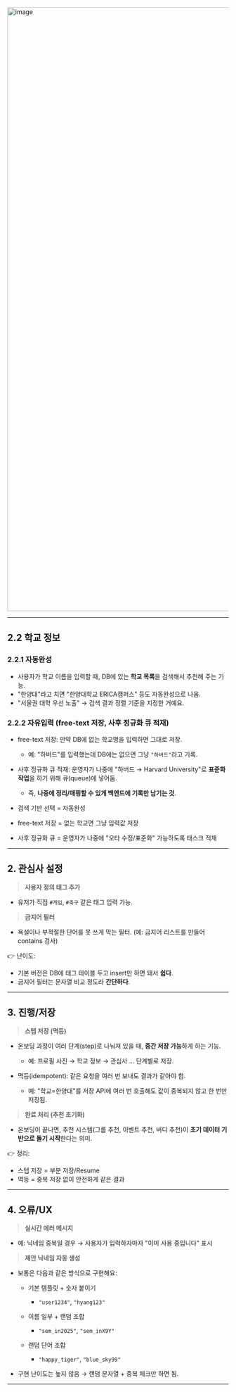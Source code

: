 
<img width="1384" height="1373" alt="image" src="https://github.com/user-attachments/assets/19832769-9039-466c-8972-e57efd784753" />

---

## 2.2 학교 정보

### **2.2.1 자동완성**

* 사용자가 학교 이름을 입력할 때, DB에 있는 **학교 목록**을 검색해서 추천해 주는 기능.
* "한양대"라고 치면 "한양대학교 ERICA캠퍼스" 등도 자동완성으로 나옴.
* "서울권 대학 우선 노출" → 검색 결과 정렬 기준을 지정한 거예요.

### **2.2.2 자유입력 (free-text 저장, 사후 정규화 큐 적재)**

* free-text 저장: 만약 DB에 없는 학교명을 입력하면 그대로 저장.

  * 예: "하버드"를 입력했는데 DB에는 없으면 그냥 `"하버드"`라고 기록.
* 사후 정규화 큐 적재: 운영자가 나중에 "하버드 → Harvard University"로 **표준화 작업**을 하기 위해 큐(queue)에 넣어둠.

  * 즉, **나중에 정리/매핑할 수 있게 백엔드에 기록만 남기는 것**.

* 검색 기반 선택 = 자동완성
* free-text 저장 = 없는 학교면 그냥 입력값 저장
* 사후 정규화 큐 = 운영자가 나중에 "오타 수정/표준화" 가능하도록 태스크 적재

---

## 2. 관심사 설정

> **사용자 정의 태그 추가**

* 유저가 직접 `#게임`, `#축구` 같은 태그 입력 가능.

> **금지어 필터**

* 욕설이나 부적절한 단어를 못 쓰게 막는 필터. (예: 금지어 리스트를 만들어 contains 검사)

👉 난이도:

* 기본 버전은 DB에 태그 테이블 두고 insert만 하면 돼서 **쉽다**.
* 금지어 필터는 문자열 비교 정도라 **간단하다**.

---

## 3. 진행/저장

> **스텝 저장 (멱등)**

* 온보딩 과정이 여러 단계(step)로 나눠져 있을 때, **중간 저장 가능**하게 하는 기능.

  * 예: 프로필 사진 → 학교 정보 → 관심사 … 단계별로 저장.
* 멱등(idempotent): 같은 요청을 여러 번 보내도 결과가 같아야 함.

  * 예: "학교=한양대"를 저장 API에 여러 번 호출해도 값이 중복되지 않고 한 번만 저장됨.

> **완료 처리 (추천 초기화)**

* 온보딩이 끝나면, 추천 시스템(그룹 추천, 이벤트 추천, 버디 추천)이 **초기 데이터 기반으로 돌기 시작**한다는 의미.

👉 정리:

* 스텝 저장 = 부분 저장/Resume
* 멱등 = 중복 저장 없이 안전하게 같은 결과

---

## 4. 오류/UX

> **실시간 에러 메시지**

* 예: 닉네임 중복일 경우 → 사용자가 입력하자마자 "이미 사용 중입니다" 표시

> **제안 닉네임 자동 생성**

* 보통은 다음과 같은 방식으로 구현해요:

  * 기본 템플릿 + 숫자 붙이기

    * `"user1234"`, `"hyang123"`
  * 이름 일부 + 랜덤 조합

    * `"sem_in2025"`, `"sem_inX9Y"`
  * 랜덤 단어 조합

    * `"happy_tiger"`, `"blue_sky99"`
* 구현 난이도는 높지 않음 → 랜덤 문자열 + 중복 체크만 하면 됨.

---

